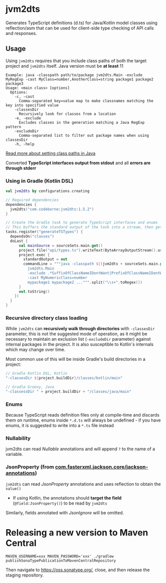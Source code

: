 # jvm2dts

Generates TypeScript definitions (d.ts) for Java/Kotlin model classes using reflection/asm 
that can be used for client-side type checking of API calls and responses.

## Usage

Using `jvm2dts` requires that you include class paths of both the target project and `jvm2dts` itself. 
Java version must be **at least** 11

```
Example: java -classpath path/to/package jvm2dts.Main -exclude MyRegExp -cast MyClass=number,AnotherClass=string package1 package2 package3
Usage: <main class> [options]
  Options:
    -c, -cast
      Comma-separated key=value map to make classnames matching the key into specified value
    -classesDir
      Recursively look for classes from a location
    -e, -exclude
      Excludes classes in the generation matching a Java RegExp pattern
    -excludeDir
      Comma-separated list to filter out package names when using classesDir
    -h, -help
```

[Read more about setting class paths in Java](https://docs.oracle.com/javase/11/docs/technotes/tools/windows/classpath.html)

Converted **TypeScript interfaces output from stdout** and all **errors are through stderr**

### Using in Gradle (Kotlin DSL)

```kotlin
val jvm2dts by configurations.creating

// Required dependencies
dependencies {
  jvm2dts("com.codeborne:jvm2dts:1.5.2")
}

// Create the Gradle task to generate TypeScript interfaces and enums
// This buffers the standard output of the task into a stream, then gets written to a file
tasks.register("generateTSTypes") { 
  dependsOn("classes")
  doLast {
      val mainSource = sourceSets.main.get()
      project.file("api/types.ts").writeText(ByteArrayOutputStream().use { out ->
      project.exec {
        standardOutput = out
        commandLine = """java -classpath ${(jvm2dts + sourceSets.main.get().runtimeClasspath).asPath}
          jvm2dts.Main 
          -exclude .*SuffixOfClassNameIDontWant|PrefixOfClassNameIDontWant.*
          -cast MyNumericClass=number
          mypackage1 mypackage2 ...""".split("\\s+".toRegex())
      }
      out.toString()
    })
  }
}
```

### Recursive directory class loading

While `jvm2dts` can **recursively walk through directories** with `-classesDir` parameter, this is not 
the suggested mode of operation, as it might be necessary to maintain an exclusion list
(`-excludeDir` parameter) against internal packages in the project. It is also susceptible to 
Kotlin's internals which may change over time.

Most common use of this will be inside Gradle's build directories in a project:

```kotlin
// Gradle Kotlin DSL, Kotlin
"-classesDir ${project.buildDir}/classes/kotlin/main"
```

```groovy
// Gradle Groovy, Java
"-classessDir " + project.buildDir + "/classes/java/main"
```

### Enums

Because TypeScript reads definition files only at compile-time and discards them on runtime, 
enums inside ``*.d.ts`` will always be undefined - if you have enums, it is suggested to write 
into a ``*.ts`` file instead

### Nullability

jvm2dts can read _Nullable_ annotations and will append ``?`` to the name of a variable.

### JsonProperty (from [com.fasterxml.jackson.core/jackson-annotations](https://mvnrepository.com/artifact/com.fasterxml.jackson.core/jackson-annotations))

`jvm2dts` can read _JsonProperty_ annotations and uses reflection to obtain the `value()`
- If using Kotlin, the annotations should **target the field** (`@field:JsonProperty()`) to be read by `jvm2dts`

Similarly, fields annotated with _JsonIgnore_ will be omitted.

# Releasing a new version to Maven Central

```
MAVEN_USERNAME=xxx MAVEN_PASSWORD='xxx' ./gradlew publishSonaTypePublicationToMavenCentralRepository
```

Then navigate to https://oss.sonatype.org/, close, and then release the staging repository.
